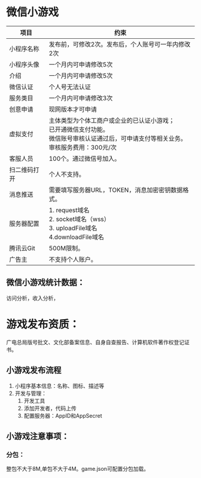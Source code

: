 # 微信小游戏

| 项目         | 约束                                                         |
| ------------ | ------------------------------------------------------------ |
| 小程序名称   | 发布前，可修改2次。发布后，个人账号可一年内修改2次           |
| 小程序头像   | 一个月内可申请修改5次                                        |
| 介绍         | 一个月内可申请修改5次                                        |
| 微信认证     | 个人号无法认证                                               |
| 服务类目     | 一个月内可申请修改3次                                        |
| 创意申请     | 现网版本才可申请                                             |
| 虚拟支付     | 主体类型为个体工商户或企业的已认证小游戏；<br />已开通微信支付功能。<br />微信账号审核认证通过后，可申请支付等相关业务。<br />审核服务费用：300元/次 |
| 客服人员     | 100个。通过微信号加入。                                      |
| 扫二维码打开 | 个人不支持。                                                 |
| 消息推送     | 需要填写服务器URL，TOKEN，消息加密密钥数据格式。             |
| 服务器配置   | 1. request域名<br />2. socket域名（wss）<br />3. uploadFile域名<br />4.downloadFile域名 |
| 腾讯云Git    | 500M限制。                                                   |
| 广告主       | 不支持个人账户。                                             |

## 微信小游戏统计数据：

访问分析，收入分析，

# 游戏发布资质：

广电总局版号批文、文化部备案信息、自身自查报告、计算机软件著作权登记证书。

## 小游戏发布流程

1. 小程序基本信息：名称、图标、描述等
2. 开发与管理：
   1. 开发工具
   2. 添加开发者，代码上传
   3. 配置服务器：AppID和AppSecret



## 小游戏注意事项：

### 分包：

整包不大于8M,单包不大于4M。game.json可配置分包加载。




